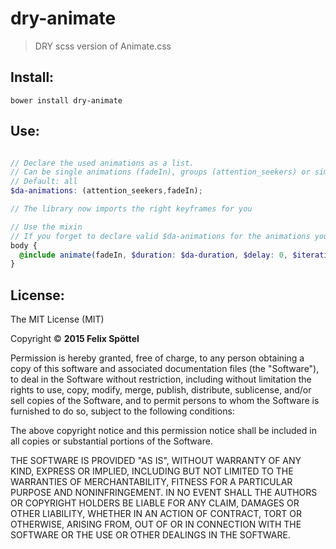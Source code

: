 # dry-animate

> DRY scss version of Animate.css

## Install:

```
bower install dry-animate
```

## Use:

```scss

// Declare the used animations as a list.
// Can be single animations (fadeIn), groups (attention_seekers) or simply all
// Default: all
$da-animations: (attention_seekers,fadeIn);

// The library now imports the right keyframes for you

// Use the mixin
// If you forget to declare valid $da-animations for the animations you are using, the mixin will throw an error
body {
  @include animate(fadeIn, $duration: $da-duration, $delay: 0, $iterations: 1);
}

```

## License:

The MIT License (MIT)

Copyright © **2015 Felix Spöttel**

Permission is hereby granted, free of charge, to any person obtaining a copy
of this software and associated documentation files (the "Software"), to deal
in the Software without restriction, including without limitation the rights
to use, copy, modify, merge, publish, distribute, sublicense, and/or sell
copies of the Software, and to permit persons to whom the Software is
furnished to do so, subject to the following conditions:

The above copyright notice and this permission notice shall be included in all
copies or substantial portions of the Software.

THE SOFTWARE IS PROVIDED "AS IS", WITHOUT WARRANTY OF ANY KIND, EXPRESS OR
IMPLIED, INCLUDING BUT NOT LIMITED TO THE WARRANTIES OF MERCHANTABILITY,
FITNESS FOR A PARTICULAR PURPOSE AND NONINFRINGEMENT. IN NO EVENT SHALL THE
AUTHORS OR COPYRIGHT HOLDERS BE LIABLE FOR ANY CLAIM, DAMAGES OR OTHER
LIABILITY, WHETHER IN AN ACTION OF CONTRACT, TORT OR OTHERWISE, ARISING FROM,
OUT OF OR IN CONNECTION WITH THE SOFTWARE OR THE USE OR OTHER DEALINGS IN THE
SOFTWARE.
